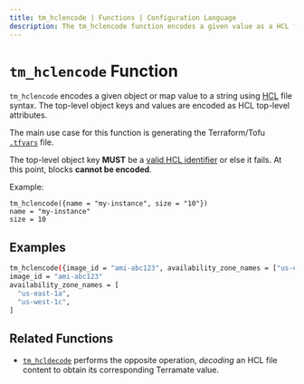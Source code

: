 ```yaml
---
title: tm_hclencode | Functions | Configuration Language
description: The tm_hclencode function encodes a given value as a HCL file content.
---
```


# `tm_hclencode` Function

`tm_hclencode` encodes a given object or map value to a string using [HCL](https://github.com/terramate-io/hcl/blob/main/hclsyntax/spec.md) file syntax.
The top-level object keys and values are encoded as HCL top-level attributes.

The main use case for this function is generating the Terraform/Tofu [`.tfvars`](https://developer.hashicorp.com/terraform/language/values/variables#variable-definitions-tfvars-files) file.

The top-level object key **MUST** be a [valid HCL identifier](https://github.com/terramate-io/hcl/blob/main/hclsyntax/spec.md#structural-elements) or else it fails.
At this point, blocks **cannot be encoded**.

Example:
```
tm_hclencode({name = "my-instance", size = "10"})
name = "my-instance"
size = 10

```

## Examples

```sh
tm_hclencode({image_id = "ami-abc123", availability_zone_names = ["us-east-1a", "us-west-1c"]})
image_id = "ami-abc123"
availability_zone_names = [
  "us-east-1a",
  "us-west-1c",
]
```

## Related Functions

* [`tm_hcldecode`](./tm_hcldecode.md) performs the opposite operation, _decoding_
  an HCL file content to obtain its corresponding Terramate value.
